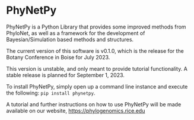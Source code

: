 # PhyNetPy

PhyNetPy is a Python Library that provides some improved methods from PhyloNet, as well as a framework for the development of Bayesian/Simulation based methods and structures.

The current version of this software is v0.1.0, which is the release for the Botany Conference in Boise for July 2023.

This version is unstable, and only meant to provide tutorial functionality. A stable release is planned for September 1, 2023.

To install PhyNetPy, simply open up a command line instance and execute the following:
`pip install phynetpy`. 

A tutorial and further instructions on how to use PhyNetPy will be made available on our website, https://phylogenomics.rice.edu
